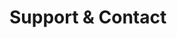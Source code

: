 <!-- Space: Dockerfiles -->
<!-- Parent: Project -->
<!-- Title: Support -->

<!-- Label: Support and Contact -->
<!-- Include: docs/disclaimer.md -->
<!-- Include: ac:toc -->

# Support & Contact
